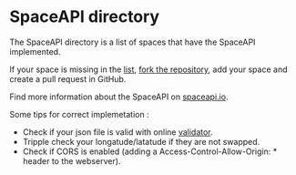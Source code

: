 SpaceAPI directory
==================

The SpaceAPI directory is a list of spaces that have the SpaceAPI
implemented.

If your space is missing in the [list](./directory.json), [fork the repository](https://github.com/SpaceApi/directory),
add your space and create a pull request in GitHub.

Find more information about the SpaceAPI on [spaceapi.io](https://spaceapi.io).

Some tips for correct implemetation :
* Check if your json file is valid with online [validator](https://spaceapi.io/validator/).
* Tripple check your longatude/latatude if they are not swapped.
* Check if CORS is enabled (adding a Access-Control-Allow-Origin: * header to the webserver).
